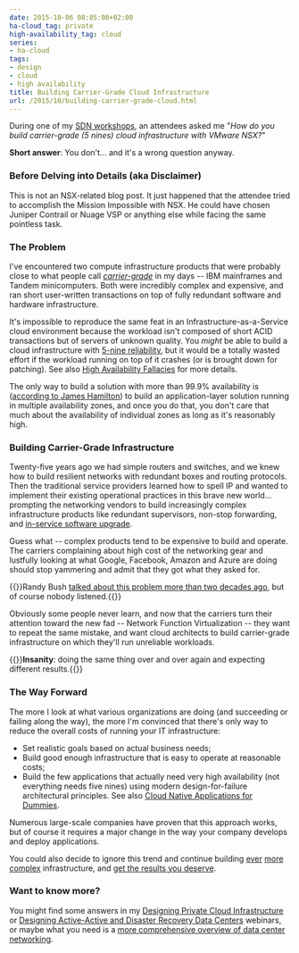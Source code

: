 ```yaml
---
date: 2015-10-06 08:05:00+02:00
ha-cloud_tag: private
high-availability_tag: cloud
series:
- ha-cloud
tags:
- design
- cloud
- high availability
title: Building Carrier-Grade Cloud Infrastructure
url: /2015/10/building-carrier-grade-cloud.html
---
```

During one of my [SDN workshops](http://www.ipspace.net/SDN,_OpenFlow_and_NFV_Workshop), an attendees asked me "*How do you build carrier-grade (5 nines) cloud infrastructure with VMware NSX?*"

**Short answer**: You don't... and it's a wrong question anyway.
<!--more-->
### Before Delving into Details (aka Disclaimer)

This is not an NSX-related blog post. It just happened that the attendee tried to accomplish the Mission Impossible with NSX. He could have chosen Juniper Contrail or Nuage VSP or anything else while facing the same pointless task.

### The Problem

I've encountered two compute infrastructure products that were probably close to what people call [*carrier-grade*](https://en.wikipedia.org/wiki/Carrier_grade) in my days -- IBM mainframes and Tandem minicomputers. Both were incredibly complex and expensive, and ran short user-written transactions on top of fully redundant software and hardware infrastructure.

It's impossible to reproduce the same feat in an Infrastructure-as-a-Service cloud environment because the workload isn't composed of short ACID transactions but of servers of unknown quality. You *might* be able to build a cloud infrastructure with [5-nine reliability](https://en.wikipedia.org/wiki/Five_nines), but it would be a totally wasted effort if the workload running on top of it crashes (or is brought down for patching). See also [High Availability Fallacies](http://blog.ipspace.net/2011/08/high-availability-fallacies.html) for more details.

The only way to build a solution with more than 99.9% availability is ([according to James Hamilton](https://youtu.be/JIQETrFC_SQ?t=18m50s)) to build an application-layer solution running in multiple availability zones, and once you do that, you don't care that much about the availability of individual zones as long as it's reasonably high.

### Building Carrier-Grade Infrastructure

Twenty-five years ago we had simple routers and switches, and we knew how to build resilient networks with redundant boxes and routing protocols. Then the traditional service providers learned how to spell IP and wanted to implement their existing operational practices in this brave new world... prompting the networking vendors to build increasingly complex infrastructure products like redundant supervisors, non-stop forwarding, and [in-service software upgrade](http://blog.ipspace.net/2015/06/so-you-need-issu-on-your-tor-switch.html).

Guess what -- complex products tend to be expensive to build and operate. The carriers complaining about high cost of the networking gear and lustfully looking at what Google, Facebook, Amazon and Azure are doing should stop yammering and admit that they got what they asked for.

{{<note info>}}Randy Bush [talked about this problem more than two decades ago](https://www.nanog.org/meetings/nanog26/presentations/bushcomplex.pdf), but of course nobody listened.{{</note>}}

Obviously some people never learn, and now that the carriers turn their attention toward the new fad -- Network Function Virtualization -- they want to repeat the same mistake, and want cloud architects to build carrier-grade infrastructure on which they'll run unreliable workloads.

{{<quote source="Definitely not Einstein">}}**Insanity**: doing the same thing over and over again and expecting different results.{{</quote>}}

### The Way Forward

The more I look at what various organizations are doing (and succeeding or failing along the way), the more I'm convinced that there's only way to reduce the overall costs of running your IT infrastructure:

-   Set realistic goals based on actual business needs;
-   Build good enough infrastructure that is easy to operate at reasonable costs;
-   Build the few applications that actually need very high availability (not everything needs five nines) using modern design-for-failure architectural principles. See also [Cloud Native Applications for Dummies](http://it20.info/2014/12/cloud-native-applications-for-dummies/).

Numerous large-scale companies have proven that this approach works, but of course it requires a major change in the way your company develops and deploy applications.

You could also decide to ignore this trend and continue building [ever](http://blog.ipspace.net/2014/10/vxlan-and-otv-saga-continues.html) [more](http://blog.ipspace.net/2015/02/before-talking-about-vmotion-across.html) [complex](http://blog.ipspace.net/2015/09/vsan-as-always-latency-is-real-killer.html) infrastructure, and [get the results you deserve](http://blog.ipspace.net/2013/09/sooner-or-later-someone-will-pay-for.html).

### Want to know more?

You might find some answers in my [Designing Private Cloud Infrastructure](http://www.ipspace.net/Designing_Private_Cloud_Infrastructure) or [Designing Active-Active and Disaster Recovery Data Centers](http://www.ipspace.net/Designing_Private_Cloud_Infrastructure) webinars, or maybe what you need is a [more comprehensive overview of data center networking](http://www.ipspace.net/Roadmap/Data_center_webinars).
